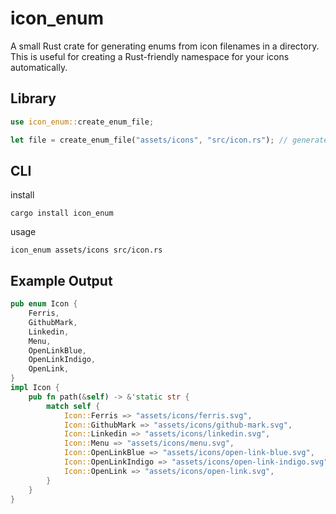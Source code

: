 # icon_enum

A small Rust crate for generating enums from icon filenames in a directory.  
This is useful for creating a Rust-friendly namespace for your icons automatically.

## Library
```rust
use icon_enum::create_enum_file;

let file = create_enum_file("assets/icons", "src/icon.rs"); // generate namespace
```

## CLI
install
```install
cargo install icon_enum
```
usage
```text
icon_enum assets/icons src/icon.rs
```

## Example Output
```rust
pub enum Icon {
    Ferris,
    GithubMark,
    Linkedin,
    Menu,
    OpenLinkBlue,
    OpenLinkIndigo,
    OpenLink,
}
impl Icon {
    pub fn path(&self) -> &'static str {
        match self {
            Icon::Ferris => "assets/icons/ferris.svg",
            Icon::GithubMark => "assets/icons/github-mark.svg",
            Icon::Linkedin => "assets/icons/linkedin.svg",
            Icon::Menu => "assets/icons/menu.svg",
            Icon::OpenLinkBlue => "assets/icons/open-link-blue.svg",
            Icon::OpenLinkIndigo => "assets/icons/open-link-indigo.svg",
            Icon::OpenLink => "assets/icons/open-link.svg",
        }
    }
}
```
